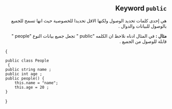<div dir = rtl > 

## Keyword `public`
 هي إحدى كلمات تحديد الوصول ولكنها الاقل تحديدا للخصوصية حيث انها تسمح للجميع بالوصول للبيانات والدوال .

**مثال :**
 في المثال ادناه نلاحظ ان الكلمه "public "  تجعل جميع بيانات النوع "people " قابلة للوصول من الجميع . 

<div dir = ltr > 

{


    public class People  
     { 
    public string name ; 
    public int age ;
    public people() {
        this.name = "name";
        this.age = 20 ;
    }
   
}


</dir>
</dir>